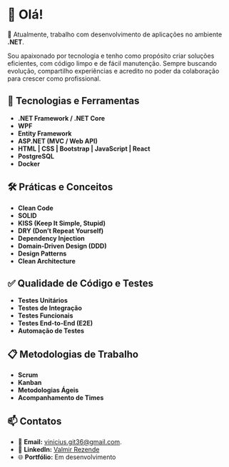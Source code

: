 # 👋 Olá!

🎯 Atualmente, trabalho com desenvolvimento de aplicações no ambiente **.NET**.

Sou apaixonado por tecnologia e tenho como propósito criar soluções eficientes, com código limpo e de fácil manutenção. Sempre buscando evolução, compartilho experiências e acredito no poder da colaboração para crescer como profissional.

## 🚀 Tecnologias e Ferramentas
- **.NET Framework / .NET Core**
- **WPF**  
- **Entity Framework**
- **ASP.NET (MVC / Web API)**
- **HTML | CSS | Bootstrap | JavaScript | React**
- **PostgreSQL**
- **Docker**

## 🛠️ Práticas e Conceitos
- **Clean Code**  
- **SOLID**  
- **KISS (Keep It Simple, Stupid)**  
- **DRY (Don’t Repeat Yourself)**  
- **Dependency Injection**  
- **Domain-Driven Design (DDD)**  
- **Design Patterns**  
- **Clean Architecture**

## ✅ Qualidade de Código e Testes
- **Testes Unitários**  
- **Testes de Integração**  
- **Testes Funcionais**  
- **Testes End-to-End (E2E)**  
- **Automação de Testes**

## 📋 Metodologias de Trabalho
- **Scrum**  
- **Kanban**  
- **Metodologias Ágeis**  
- **Acompanhamento de Times**  


## 📫 Contatos

- 📧 **Email:** vinicius.git36@gmail.com.
- 💼 **LinkedIn:** [Valmir Rezende](https://www.linkedin.com/in/valmir-rezende-3a33a7235)
- 🌐 **Portfólio:** Em desenvolvimento

